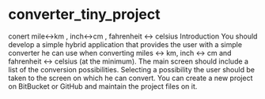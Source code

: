 # converter_tiny_project
conert mile&lt;->km , inch&lt;->cm , fahrenheit &lt;-> celsius
Introduction
You should develop a simple hybrid application that provides the user with a simple converter he can use when converting miles <-> km, inch <-> cm and fahrenheit <-> celsius  (at the minimum). The main screen should include a list of the conversion possibilities. Selecting a possibility the user should be taken to the screen on which he can convert. You can create a new project on BitBucket or GitHub and maintain the project files on it. 


